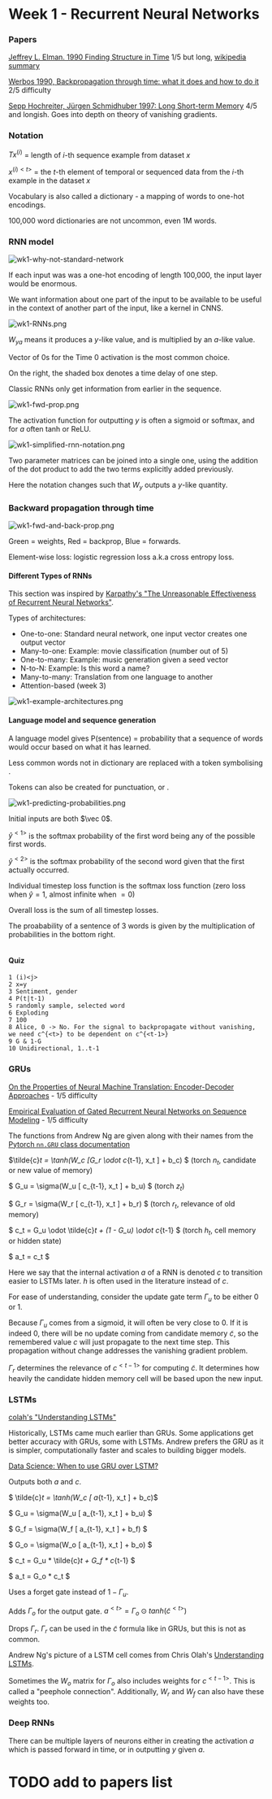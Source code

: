 # Week 1 - Recurrent Neural Networks

### Papers

[Jeffrey L. Elman. 1990 Finding Structure in Time](https://onlinelibrary.wiley.com/doi/abs/10.1207/s15516709cog1402_1) 1/5 but long, [wikipedia summary](https://en.wikipedia.org/wiki/Recurrent_neural_network#Elman_networks_and_Jordan_networks)

[Werbos 1990, Backpropagation through time: what it does and how to do it](https://www.researchgate.net/publication/2984354_Backpropagation_through_time_what_it_does_and_how_to_do_it) 2/5 difficulty

[Sepp Hochreiter, Jürgen Schmidhuber 1997: Long Short-term Memory](https://www.researchgate.net/publication/13853244_Long_Short-term_Memory) 4/5 and longish. Goes into depth on theory of vanishing gradients.

### Notation

$Tx^{(i)}$ = length of $i$-th sequence example from dataset $x$

$x^{(i)<t>}$ = the $t$-th element of temporal or sequenced data from the $i$-th example in the dataset $x$

Vocabulary is also called a dictionary - a mapping of words to one-hot encodings.

100,000 word dictionaries are not uncommon, even 1M words.

### RNN model

![wk1-why-not-standard-network](wk1-why-not-standard-network.png)

If each input was was a one-hot encoding of length 100,000, the input layer would be enormous.

We want information about one part of the input to be available to be useful in the context of another part of the input, like a kernel in CNNS.

![wk1-RNNs.png](wk1-RNNs.png)

$W_{ya}$ means it produces a $y$-like value, and is multiplied by an $a$-like value.

Vector of 0s for the Time 0 activation is the most common choice.

On the right, the shaded box denotes a time delay of one step.

Classic RNNs only get information from earlier in the sequence.

![wk1-fwd-prop.png](wk1-fwd-prop.png)

The activation function for outputting $y$ is often a sigmoid or softmax, and for $a$ often tanh or ReLU.

![wk1-simplified-rnn-notation.png](wk1-simplified-rnn-notation.png)

Two parameter matrices can be joined into a single one, using the addition of the dot product to add the two terms explicitly added previously.

Here the notation changes such that $W_y$ outputs a $y$-like quantity.

### Backward propagation through time

![wk1-fwd-and-back-prop.png](wk1-fwd-and-back-prop.png)

Green = weights, Red = backprop, Blue = forwards.

Element-wise loss: logistic regression loss a.k.a cross entropy loss.

#### Different Types of RNNs

This section was inspired by [Karpathy's "The Unreasonable Effectiveness of Recurrent Neural Networks"](http://karpathy.github.io/2015/05/21/rnn-effectiveness/).

Types of architectures:
* One-to-one:  Standard neural network, one input vector creates one output vector
* Many-to-one:  Example: movie classification (number out of 5)
* One-to-many:  Example: music generation given a seed vector
* N-to-N: Example: Is this word a name?
* Many-to-many:  Translation from one language to another
* Attention-based (week 3)

![wk1-example-architectures.png](wk1-example-architectures.png)


#### Language model and sequence generation

A language model gives P(sentence) = probability that a sequence of words would occur based on what it has learned.

Less common words not in dictionary are replaced with a token symbolising <unknown>.

Tokens can also be created for punctuation, or <end of text>.

![wk1-predicting-probabilities.png](wk1-predicting-probabilities.png)

Initial inputs are both $\vec 0$.

$\hat y^{<1>}$ is the softmax probability of the first word being any of the possible first words.

$\hat y^{<2>}$ is the softmax probability of the second word given that the first actually occurred.

Individual timestep loss function is the softmax loss function (zero loss when $\hat y = 1$, almost infinite when $=0$)

Overall loss is the sum of all timestep losses.

The proabability of a sentence of 3 words is given by the multiplication of probabilities in the bottom right.



![]()


#### Quiz

```
1 (i)<j>
2 x=y
3 Sentiment, gender
4 P(t|t-1)
5 randomly sample, selected word
6 Exploding
7 100
8 Alice, 0 -> No. For the signal to backpropagate without vanishing, we need c^{<t>} to be dependent on c^{<t-1>}
9 G & 1-G
10 Unidirectional, 1..t-1
```

### GRUs

[On the Properties of Neural Machine Translation: Encoder-Decoder Approaches](https://arxiv.org/abs/1409.1259) - 1/5 difficulty

[Empirical Evaluation of Gated Recurrent Neural Networks on Sequence Modeling](https://arxiv.org/abs/1412.3555) - 1/5 difficulty

The functions from Andrew Ng are given along with their names from the [Pytorch `nn.GRU` class documentation](https://pytorch.org/docs/master/nn.html#torch.nn.GRU)

$\tilde{c}_t = \tanh(W_c [G_r \odot c_{t-1}, x_t ] + b_c) $   (torch $n_t$, candidate or new value of memory)

$ G_u = \sigma(W_u [ c_{t-1}, x_t ] + b_u) $  (torch $z_t$)

$ G_r = \sigma(W_r [ c_{t-1}, x_t ] + b_r) $  (torch $r_t$, relevance of old memory)

$ c_t = G_u \odot \tilde{c}_t + (1 - G_u) \odot c_{t-1} $  (torch $h_t$, cell memory or hidden state)

$ a_t = c_t $

Here we say that the internal activation $a$ of a RNN is denoted $c$ to transition easier to LSTMs later.  $h$ is often used in the literature instead of $c$.

For ease of understanding, consider the update gate term $\Gamma_u$ to be either $0$ or $1$.

Because $\Gamma_u$ comes from a sigmoid, it will often be very close to $0$.  If it is indeed $0$, there will be no update coming from candidate memory $\tilde c$, so the remembered value $c$ will just propagate to the next time step.  This propagation without change addresses the vanishing gradient problem.

$\Gamma_r$ determines the relevance of $c^{<t-1>}$ for computing $\tilde c$.  It determines how heavily the candidate hidden memory cell will be based upon the new input.


### LSTMs

[colah's "Understanding LSTMs"](http://colah.github.io/posts/2015-08-Understanding-LSTMs/)

Historically, LSTMs came much earlier than GRUs.  Some applications get better accuracy with GRUs, some with LSTMs.  Andrew prefers the GRU as it is simpler, computationally faster and scales to building bigger models.

[Data Science: When to use GRU over LSTM?](https://datascience.stackexchange.com/questions/14581/when-to-use-gru-over-lstm)

Outputs both $a$ and $c$.

$ \tilde{c}_t = \tanh(W_c [ a_{t-1}, x_t ] + b_c)$

$ G_u = \sigma(W_u [ a_{t-1}, x_t ] + b_u) $

$ G_f = \sigma(W_f [ a_{t-1}, x_t ] + b_f) $

$ G_o = \sigma(W_o [ a_{t-1}, x_t ] + b_o) $

$ c_t = G_u * \tilde{c}_t + G_f * c_{t-1} $

$ a_t = G_o * c_t $


Uses a forget gate instead of $1 - \Gamma_u$.

Adds $\Gamma_o$ for the output gate.  $a^{<t>} = \Gamma_o \odot tanh\left(\tilde c^{<t>}\right)$

Drops $\Gamma_r$. $\Gamma_r$ can be used in the $\tilde c$ formula like in GRUs, but this is not as common. 

Andrew Ng's picture of a LSTM cell comes from Chris Olah's [Understanding LSTMs](http://colah.github.io/posts/2015-08-Understanding-LSTMs/).

Sometimes the $W_o$ matrix for $\Gamma_o$ also includes weights for $c^{<t-1>}$. This is called a "peephole connection". Additionally, $W_r$ and $W_f$ can also have these weights too.

### Deep RNNs

There can be multiple layers of neurons either in creating the activation $a$ which is passed forward in time, or in outputting $y$ given $a$.

# TODO add to papers list
